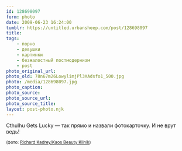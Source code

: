 ```yaml
---
id: 128698097
form: photo
date: 2009-06-23 16:24:00
tumblr: https://untitled.urbansheep.com/post/128698097
title: 
tags:
    - порно
    - девушки
    - картинки
    - безжалостный постмодернизм
    - post
photo_original_url: 
photo_old: 78n67m26LowylimjPl3XAdsfo1_500.jpg
photo: /media/128698097.jpg
photo_caption: 
photo_source:
photo_source_url:
photo_source_title:
layout: post-photo.njk
---
```


<p>Cthulhu Gets Lucky — так прямо и назвали фотокарточку. И не врут ведь!</p>

<p><small>(фото: <a href="http://www.flickr.com/photos/88064091@N00/3619489262/in/set-72157603710632773/">Richard Kadrey/Kaos Beauty Klinik</a>)</small></p>